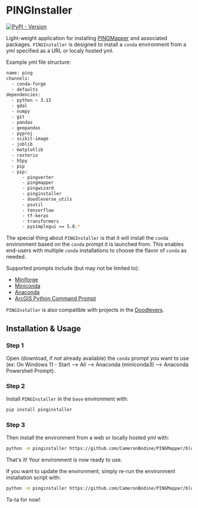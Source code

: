 # PINGInstaller

[![PyPI - Version](https://img.shields.io/pypi/v/pinginstaller?style=flat-square&label=Latest%20Version%20(PyPi))](https://pypi.org/project/pinginstaller/)

Light-weight application for installing [PINGMapper](https://github.com/CameronBodine/PINGMapper) and associated packages. `PINGInstaller` is designed to install a `conda` environment from a yml specified as a URL or localy hosted yml.

Example yml file structure:

```bash
name: ping
channels:
  - conda-forge
  - defaults
dependencies:
  - python < 3.13
  - gdal
  - numpy
  - git
  - pandas
  - geopandas
  - pyproj
  - scikit-image
  - joblib
  - matplotlib
  - rasterio
  - h5py
  - pip
  - pip:
      - pingverter
      - pingmapper
      - pingwizard
      - pinginstaller
      - doodleverse_utils
      - psutil
      - tensorflow
      - tf-keras
      - transformers
      - pysimplegui == 5.0.*
```

The special thing about `PINGInstaller` is that it will install the `conda` environment based on the `conda` prompt it is launched from. This enables end-users with multiple `conda` installations to choose the flavor of `conda` as needed. 

Supported prompts include (but may not be limited to):

- [Miniforge](https://conda-forge.org/download/)
- [Miniconda](https://docs.anaconda.com/miniconda/install/)
- [Anaconda](https://www.anaconda.com/download)
- [ArcGIS Python Command Prompt](https://pro.arcgis.com/en/pro-app/3.3/arcpy/get-started/installing-python-for-arcgis-pro.htm)

`PINGInstaller` is also compatible with projects in the [Doodlevers](https://github.com/settings/organizations).

## Installation & Usage

### Step 1

Open (download, if not already available) the `conda` prompt you want to use (ex: On Windows 11 - Start --> All --> Anaconda (miniconda3) --> Anaconda Powershell Prompt).

### Step 2

Install `PINGInstaller` in the `base` environment with:

```bash
pip install pinginstaller
```

### Step 3

Then install the environment from a web or locally hosted yml with:

```bash
python -m pinginstaller https://github.com/CameronBodine/PINGMapper/blob/main/conda/PINGMapper.yml
```

That's it! Your environment is now ready to use.

If you want to update the environment, simply re-run the environment installation script with:

```bash
python -m pinginstaller https://github.com/CameronBodine/PINGMapper/blob/main/conda/PINGMapper.yml
```

Ta-ta for now!

